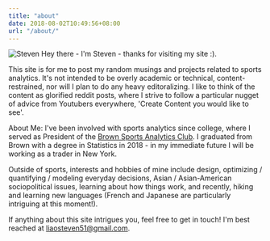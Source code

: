 ```yaml
---
title: "about"
date: 2018-08-02T10:49:56+08:00
url: "/about/"
---
```


![Steven](/img/self_portrait_colored.png#50)
Hey there - I'm Steven - thanks for visiting my site :).

This site is for me to post my random musings and projects related to sports analytics. It's not intended to be overly academic or technical, content-restrained, nor will I plan to do any heavy editoralizing. I like to think of the content as glorified reddit posts, where I strive to follow a particular nugget of advice from Youtubers everywhere, 'Create Content you would like to see'.

About Me: I've been involved with sports analytics since college, where I served as President of the [Brown Sports Analytics Club](https://brownsportsanalytics.com). I graduated from Brown with a degree in Statistics in 2018 - in my immediate future I will be working as a trader in New York.

Outside of sports, interests and hobbies of mine include design, optimizing / quantifying / modeling everyday decisions, Asian / Asian-American sociopolitical issues, learning about how things work, and recently, hiking and learning new languages (French and Japanese are particularly intriguing at this moment!).

If anything about this site intrigues you, feel free to get in touch! I'm best reached at liaosteven51@gmail.com. 
